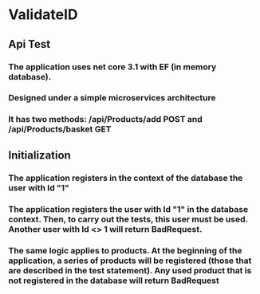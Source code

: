 # ValidateID
## Api Test

### The application uses net core 3.1 with EF (in memory database).
### Designed under a simple microservices architecture
### It has two methods: /api/Products/add POST and /api/Products/basket GET

## Initialization
### The application registers in the context of the database the user with Id "1"
### The application registers the user with Id "1" in the database context. Then, to carry out the tests, this user must be used. Another user with Id <> 1 will return BadRequest.
### The same logic applies to products. At the beginning of the application, a series of products will be registered (those that are described in the test statement). Any used product that is not registered in the database will return BadRequest
